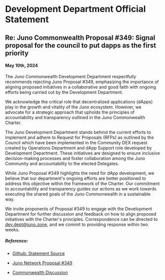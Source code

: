 # Development Department Official Statement
## Re: Juno Commonwealth Proposal #349: Signal proposal for the council to put dapps as the first priority
#### May 10th, 2024

The Juno Commonwealth Development Department respectfully recommends rejecting Juno Proposal #349, emphasizing the importance of aligning proposed initiatives in a collaborative and good faith with ongoing efforts being carried out by the Development Department.

We acknowledge the critical role that decentralized applications (dApps) play in the growth and vitality of the Juno ecosystem. However, we advocate for a strategic approach that upholds the principles of accountability and transparency outlined in the Juno Commonwealth Charter.

The Juno Development Department stands behind the current efforts to implement and adhere to Request for Proposals (RFPs) as outlined by the Council which have been implemented in the Community DEX request created by Operations Department and dApp Support role developed by Development Department. These initiatives are designed to ensure inclusive decision-making processes and foster collaboration among the Juno Community and accountability to the elected Delegates.

While Juno Proposal #349 highlights the need for dApp development, we believe that our department's ongoing efforts are better positioned to address this objective within the framework of the Charter. Our commitment to accountability and transparency guides our actions as we work towards executing the shared goals of the Juno Commonwealth in a sustainable way.

We invite proponents of Proposal #349 to engage with the Development Department for further discussion and feedback on how to align proposed initiatives with the Charter's principles. Correspondence can be directed to dev.dept@juno.zone, and we commit to providing response within two weeks.

##### Reference:

* [Github: Statement Source](https://github.com/CosmosContracts/council/blob/main/departments/development/statements/proposal_349/DRAFT-statement-20240510-01.md)

* [Juno Network Proposal #349](https://www.mintscan.io/juno/proposals/349)

* [Commonwealth Discussion](https://commonwealth.im/juno/discussion/16718-farmville-style-dapp-tutorial-dapp-for-juno)